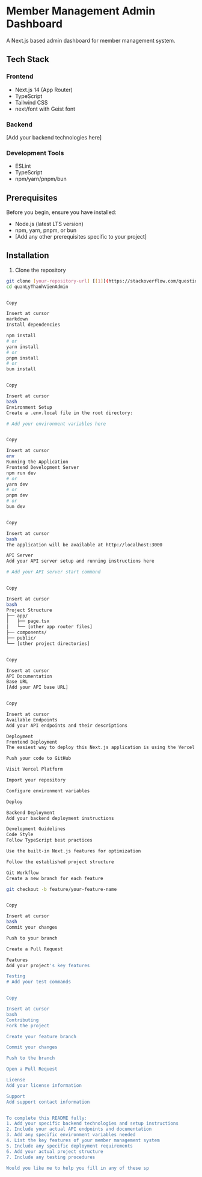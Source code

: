 # Member Management Admin Dashboard

A Next.js based admin dashboard for member management system.

## Tech Stack

### Frontend
- Next.js 14 (App Router)
- TypeScript
- Tailwind CSS
- next/font with Geist font

### Backend
[Add your backend technologies here]

### Development Tools
- ESLint
- TypeScript
- npm/yarn/pnpm/bun

## Prerequisites

Before you begin, ensure you have installed:
- Node.js (latest LTS version)
- npm, yarn, pnpm, or bun
- [Add any other prerequisites specific to your project]

## Installation

1. Clone the repository
```bash
git clone [your-repository-url] [[1]](https://stackoverflow.com/questions/62843580)
cd quanLyThanhVienAdmin


Copy

Insert at cursor
markdown
Install dependencies

npm install
# or
yarn install
# or
pnpm install
# or
bun install


Copy

Insert at cursor
bash
Environment Setup
Create a .env.local file in the root directory:

# Add your environment variables here


Copy

Insert at cursor
env
Running the Application
Frontend Development Server
npm run dev
# or
yarn dev
# or
pnpm dev
# or
bun dev


Copy

Insert at cursor
bash
The application will be available at http://localhost:3000

API Server
Add your API server setup and running instructions here

# Add your API server start command


Copy

Insert at cursor
bash
Project Structure
├── app/
│   ├── page.tsx
│   └── [other app router files]
├── components/
├── public/
└── [other project directories]


Copy

Insert at cursor
API Documentation
Base URL
[Add your API base URL]


Copy

Insert at cursor
Available Endpoints
Add your API endpoints and their descriptions

Deployment
Frontend Deployment
The easiest way to deploy this Next.js application is using the Vercel Platform:

Push your code to GitHub

Visit Vercel Platform

Import your repository

Configure environment variables

Deploy

Backend Deployment
Add your backend deployment instructions

Development Guidelines
Code Style
Follow TypeScript best practices

Use the built-in Next.js features for optimization

Follow the established project structure

Git Workflow
Create a new branch for each feature

git checkout -b feature/your-feature-name


Copy

Insert at cursor
bash
Commit your changes

Push to your branch

Create a Pull Request

Features
Add your project's key features

Testing
# Add your test commands


Copy

Insert at cursor
bash
Contributing
Fork the project

Create your feature branch

Commit your changes

Push to the branch

Open a Pull Request

License
Add your license information

Support
Add support contact information


To complete this README fully:
1. Add your specific backend technologies and setup instructions
2. Include your actual API endpoints and documentation
3. Add any specific environment variables needed
4. List the key features of your member management system
5. Include any specific deployment requirements
6. Add your actual project structure
7. Include any testing procedures

Would you like me to help you fill in any of these sp
